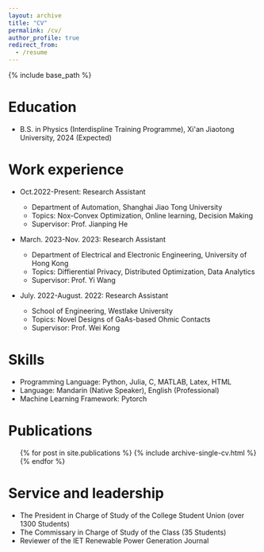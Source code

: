 ```yaml
---
layout: archive
title: "CV"
permalink: /cv/
author_profile: true
redirect_from:
  - /resume
---
```


{% include base_path %}

Education
======
* B.S. in Physics (Interdispline Training Programme), Xi'an Jiaotong University, 2024 (Expected)

Work experience
======
* Oct.2022-Present: Research Assistant
  * Department of Automation, Shanghai Jiao Tong University
  * Topics: Nox-Convex Optimization, Online learning, Decision Making
  * Supervisor: Prof. Jianping He

* March. 2023-Nov. 2023: Research Assistant
  * Department of Electrical and Electronic Engineering, University of Hong Kong 
  * Topics: Diffierential Privacy, Distributed Optimization, Data Analytics
  * Supervisor: Prof. Yi Wang

* July. 2022-August. 2022: Research Assistant
  * School of Engineering, Westlake University 
  * Topics: Novel Designs of GaAs-based Ohmic Contacts
  * Supervisor: Prof. Wei Kong

  
Skills
======
* Programming Language: Python, Julia, C, MATLAB, Latex, HTML
* Language: Mandarin (Native Speaker), English (Professional)
* Machine Learning Framework: Pytorch

Publications
======
  <ul>{% for post in site.publications %}
    {% include archive-single-cv.html %}
  {% endfor %}</ul>
  
  
Service and leadership
======
* The President in Charge of Study of the College Student Union (over 1300 Students)
* The Commissary in Charge of Study of the Class (35 Students)
* Reviewer of the IET Renewable Power Generation Journal
